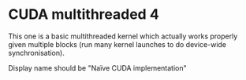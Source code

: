# CUDA multithreaded 4
This one is a basic multithreaded kernel which actually works properly given multiple blocks (run many kernel launches to do device-wide synchronisation).

Display name should be "Naïve CUDA implementation"